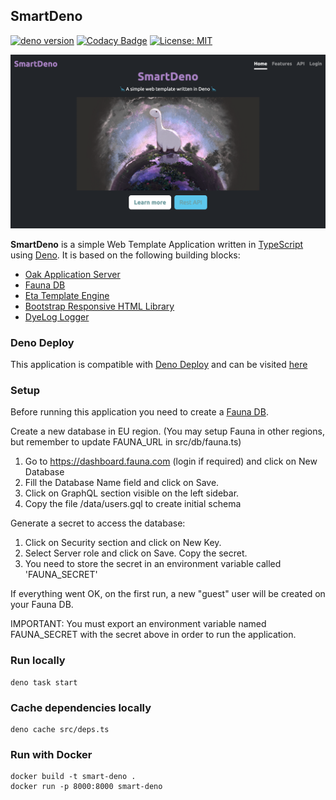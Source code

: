 ## SmartDeno

[![deno version](https://img.shields.io/badge/deno-^1.26.1-lightgrey?logo=deno)](https://github.com/denoland/deno)
[![Codacy Badge](https://app.codacy.com/project/badge/Grade/7ce723763948494fb69c6efd861fce4c)](https://www.codacy.com/gh/guildenstern70/SmartDeno/dashboard?utm_source=github.com&amp;utm_medium=referral&amp;utm_content=guildenstern70/SmartDeno&amp;utm_campaign=Badge_Grade)
[![License: MIT](https://img.shields.io/badge/License-MIT-yellow.svg)](https://opensource.org/licenses/MIT)

![SmartDeno screenshot](./static/img/smartdeno.png "SmartDeno screenshot")

**SmartDeno** is a simple Web Template Application written in [TypeScript](https://www.typescriptlang.org/) using [Deno](https://deno.land/).
It is based on the following building blocks:

* [Oak Application Server](https://deno.land/x/oak)
* [Fauna DB](https://fauna.com/)
* [Eta Template Engine](https://eta.js.org/)
* [Bootstrap Responsive HTML Library](https://getbootstrap.com/)
* [DyeLog Logger](https://deno.land/x/dyelog@v0.1.1)

### Deno Deploy

This application is compatible with [Deno Deploy](https://deno.com/deploy) and can be visited [here](https://smart-deno-project.deno.dev/)

### Setup

Before running this application you need to create a [Fauna DB](https://fauna.com/).

Create a new database in EU region. (You may setup Fauna in other regions, but remember to update FAUNA_URL in
src/db/fauna.ts)

1. Go to https://dashboard.fauna.com (login if required) and click on New Database
2. Fill the Database Name field and click on Save.
3. Click on GraphQL section visible on the left sidebar.
4. Copy the file /data/users.gql to create initial schema

Generate a secret to access the database:

1. Click on Security section and click on New Key.
2. Select Server role and click on Save. Copy the secret.
3. You need to store the secret in an environment variable called 'FAUNA_SECRET'

If everything went OK, on the first run, a new "guest" user will be created on your Fauna DB.

IMPORTANT:
You must export an environment variable named FAUNA_SECRET with the secret above in order to run the application.

### Run locally

    deno task start

### Cache dependencies locally

    deno cache src/deps.ts

### Run with Docker

    docker build -t smart-deno .
    docker run -p 8000:8000 smart-deno



